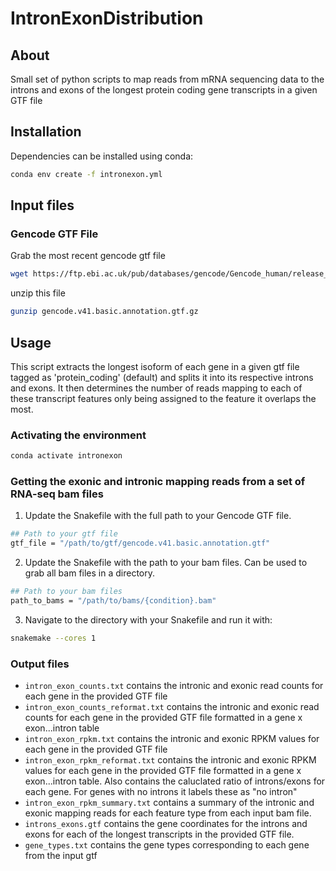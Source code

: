 # IntronExonDistribution


## About

Small set of python scripts to map reads from mRNA sequencing data to the introns and exons of the longest protein coding gene transcripts in a given GTF file

## Installation

Dependencies can be installed using conda:

```bash
conda env create -f intronexon.yml
```

## Input files

### Gencode GTF File

Grab the most recent gencode gtf file

```bash
wget https://ftp.ebi.ac.uk/pub/databases/gencode/Gencode_human/release_41/gencode.v41.basic.annotation.gtf.gz
```

unzip this file
```bash
gunzip gencode.v41.basic.annotation.gtf.gz
```

## Usage

This script extracts the longest isoform of each gene in a given gtf file tagged as 'protein_coding' (default) and splits it into its respective introns and exons. It then determines the number of reads mapping to each of these transcript features only being assigned to the feature it overlaps the most. 

### Activating the environment

```bash
conda activate intronexon
```

### Getting the exonic and intronic mapping reads from a set of RNA-seq bam files

1. Update the Snakefile with the full path to your Gencode GTF file.
```bash
## Path to your gtf file
gtf_file = "/path/to/gtf/gencode.v41.basic.annotation.gtf"
```
2. Update the Snakefile with the path to your bam files. Can be used to grab all bam files in a directory.
```bash
## Path to your bam files
path_to_bams = "/path/to/bams/{condition}.bam"
```
3. Navigate to the directory with your Snakefile and run it with:
```bash
snakemake --cores 1
```

### Output files
* `intron_exon_counts.txt` contains the intronic and exonic read counts for each gene in the provided GTF file
* `intron_exon_counts_reformat.txt` contains the intronic and exonic read counts for each gene in the provided GTF file formatted in a gene x exon...intron table
* `intron_exon_rpkm.txt` contains the intronic and exonic RPKM values for each gene in the provided GTF file
* `intron_exon_rpkm_reformat.txt` contains the intronic and exonic RPKM values for each gene in the provided GTF file formatted in a gene x exon...intron table. Also contains the caluclated ratio of introns/exons for each gene. For genes with no introns it labels these as "no intron"
* `intron_exon_rpkm_summary.txt` contains a summary of the intronic and exonic mapping reads for each feature type from each input bam file.
* `introns_exons.gtf` contains the gene coordinates for the introns and exons for each of the longest transcripts in the provided GTF file.
* `gene_types.txt` contains the gene types corresponding to each gene from the input gtf
